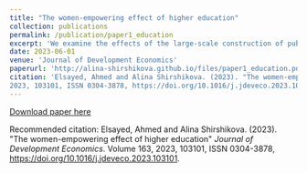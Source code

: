 ```yaml
---
title: "The women-empowering effect of higher education"
collection: publications
permalink: /publication/paper1_education
excerpt: 'We examine the effects of the large-scale construction of public universities in Egypt during the 1960s and 1970s. We found that opening a local university increased the likelihood of obtaining higher education degrees and had long-lasting positive effects on the labour market and marriage outcomes, particularly for women. We give insights on internal migration as a channel and show that migration prior to the university enrollment age decreased while migration after that age increased as an outcome of university construction. Local universities reduced men’s migration for study and women’s migration for early marriage. The paper highlights the importance of increasing access to higher education for positive social and labour outcomes, especially for women.'
date: 2023-06-01
venue: 'Journal of Development Economics'
paperurl: 'http://alina-shirshikova.github.io/files/paper1_education.pdf'
citation: 'Elsayed, Ahmed and Alina Shirshikova. (2023). "The women-empowering effect of higher education" <i>Journal of Development Economics</i>. Volume 163,
2023, 103101, ISSN 0304-3878, https://doi.org/10.1016/j.jdeveco.2023.103101.'
---
```


[Download paper here](http://alina-shirshikova.github.io/files/paper1_education.pdf)

Recommended citation: Elsayed, Ahmed and Alina Shirshikova. (2023). "The women-empowering effect of higher education" <i>Journal of Development Economics</i>. Volume 163,
2023, 103101, ISSN 0304-3878, https://doi.org/10.1016/j.jdeveco.2023.103101.
